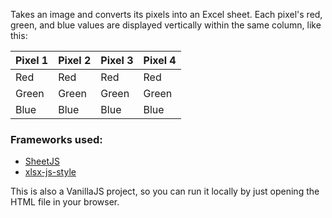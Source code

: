 Takes an image and converts its pixels into an Excel sheet. Each pixel's red, green, and blue values are displayed vertically within the same column, like this:

| Pixel 1  | Pixel 2  | Pixel 3  | Pixel 4  |
|----------|----------|----------|----------|
| Red      | Red      | Red      | Red      |
| Green    | Green    | Green    | Green    |
| Blue     | Blue     | Blue     | Blue     |

### Frameworks used:
- [SheetJS](https://www.npmjs.com/package/xlsx)
- [xlsx-js-style](https://www.npmjs.com/package/xlsx-js-style)

This is also a VanillaJS project, so you can run it locally by just opening the HTML file in your browser.
